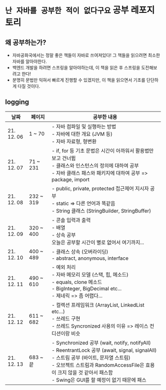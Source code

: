 # `난 자바를 공부한 적이 없다구요` 공부 레포지토리

## 왜 공부하는가?

- 자바공화국에서는 정말 좋은 책들이 자바로 쓰여져있다! 그 책들을 읽으려면 최소한 자바를 알아야한다.
- 백엔드 개발을 하려면 스프링을 알아야하는데, 이 책을 읽은 후 스프링을 도전해보려고 한다!
- 분명히 문법만 익혀서 빠르게 진행할 수 있겠지만, 이 책을 읽으면서 기초를 단단하게 다질 것이다.

## logging

| 날짜       | 페이지    | 공부한 내용                                                                                                                                                                                                                                                                 |
| ---------- | --------- | --------------------------------------------------------------------------------------------------------------------------------------------------------------------------------------------------------------------------------------------------------------------------- |
| 21. 12. 06 | 1 ~ 70    | - 자바 컴파일 및 실행하는 방법<br/>- 자바에 대한 개요 (JVM 등)<br/>- 자바 자료형, 형변환                                                                                                                                                                                    |
| 21. 12. 07 | 71 ~ 231  | - if, for 등 기초 문법은 시간이 아까워서 활용법만 보고 건너뜀<br/>- 클래스와 인스턴스의 정의에 대하여 공부<br/>- 자바 클래스 패스와 패키지에 대하여 공부 => package, import                                                                                                 |
| 21. 12. 08 | 232 ~ 319 | - public, private, protected 접근제어 지시자 공부<br/>- static => 다른 언어과 똑같음<br/>- String 클래스 (StringBuilder, StringBuffer)                                                                                                                                      |
| 21. 12. 09 | 320 ~ 400 | - 콘솔 입력과 출력<br/>- 배열<br/>- 상속 공부<br/> 오늘은 공부할 시간이 별로 없어서 여기까지...                                                                                                                                                                             |
| 21. 12. 10 | 400 ~ 489 | - 클래스 상속 (오버라이딩)<br/>- abstract, anonymous, interface<br/>                                                                                                                                                                                                        |
| 21. 12. 11 | 490 ~ 610 | - 예외 처리<br/>- 자바 메모리 모델 (스택, 힙, 메소드)<br/>- equals, clone 메소드<br/>- BigInteger, BigDecimal etc...<br/>- 제네릭 => 좀 어렵다...                                                                                                                           |
| 21. 12. 12 | 611 ~ 682 | - 컬렉션 프레임워크 (ArrayList, LinkedList etc...)<br/> - 쓰레드 구현<br/> - 쓰레드 Syncronized 사용의 이유 => 레이스 컨디션이랑 비슷                                                                                                                                       |
| 21. 12. 13 | 683 ~ 끝  | - Synchronized 공부 (wait, notify, notifyAll)<br/> - ReentrantLock 공부 (await, signal, signalAll)<br/> - 스트림 공부 (바이트, 문자열 스트림)<br/> - 오브젝트 스트림과 RandomAccessFile은 효용이 크지 않을 것 같아서 패스함<br/> - Swing은 GUI를 할 예정이 없기 때문에 패스 |
